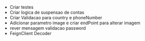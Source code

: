- Criar testes
- Criar logica de suspensao de contas
- Criar Validacao para country e phoneNumber
- Adicionar parametro image e criar endPoint para alterar imagem
- rever mensagem validacao password
- FeignClient Decoder